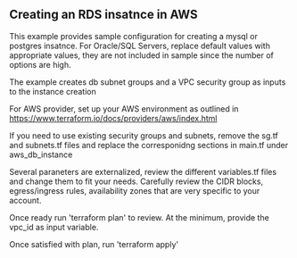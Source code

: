 ## Creating an RDS insatnce in AWS

This example provides sample configuration for creating a mysql or postgres insatnce. For Oracle/SQL Servers, replace default values with appropriate values, they are not included in sample since the number of options are high.

The example creates db subnet groups and a VPC security group as inputs to the instance creation

For AWS provider, set up your AWS environment as outlined in https://www.terraform.io/docs/providers/aws/index.html

If you need to use existing security groups and subnets, remove the sg.tf and subnets.tf files and replace the corresponidng sections in main.tf under aws_db_instance

Several paraneters are externalized, review the different variables.tf files and change them to fit your needs. Carefully review the CIDR blocks, egress/ingress rules, availability zones that are very specific to your account.

Once ready run 'terraform plan' to review. At the minimum, provide the vpc_id as input variable.

Once satisfied with plan, run 'terraform apply'  